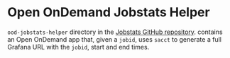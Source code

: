 # Open OnDemand Jobstats Helper

`ood-jobstats-helper` directory in the <a href="https://github.com/PrincetonUniversity/jobstats/tree/main/ood-jobstats-helper" target="_blank">Jobstats GitHub repository</a>. contains an Open OnDemand app that, given a `jobid`, uses `sacct` to generate a full Grafana URL with the `jobid`, start and end times.
